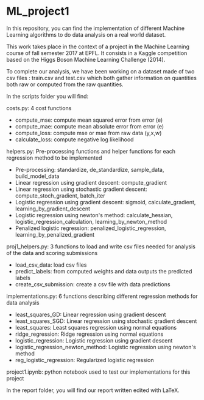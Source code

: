# ML_project1

In this repository, you can find the implementation of different Machine Learning algorithms to do data analysis on a real world dataset. 

This work takes place in the context of a project in the Machine Learning course of fall semester 2017 at EPFL. It consists in a Kaggle competition based on the Higgs Boson Machine Learning Challenge (2014).

To complete our analysis, we have been working on a dataset made of two csv files : train.csv and test.csv which both gather information on quantities both raw or computed from the raw quantities.

In the scripts folder you will find:

costs.py: 4 cost functions

- compute_mse: compute mean squared error from error (e)
- compute_mae: compute mean absolute error from error (e)
- compute_loss: compute mse or mae from raw data (y,x,w)
- calculate_loss: compute negative log likelihood

helpers.py: Pre-processing functions and helper functions for each regression method to be implemented

- Pre-processing: standardize, de_standardize, sample_data, build_model_data
- Linear regression using gradient descent: compute_gradient
- Linear regression using stochastic gradient descent: compute_stoch_gradient, batch_iter
- Logistic regression using gradient descent: sigmoid, calculate_gradient, learning_by_gradient_descent
- Logistic regression using newton's method: calculate_hessian, logistic_regression_calculation, learning_by_newton_method
- Penalized logistic regression: penalized_logistic_regression, learning_by_penalized_gradient

proj1_helpers.py: 3 functions to load and write csv files needed for analysis of the data and scoring submissions

- load_csv_data: load csv files 
- predict_labels: from computed weights and data outputs the predicted labels
- create_csv_submission: create a csv file with data predictions

implementations.py: 6 functions describing different regression methods for data analysis

- least_squares_GD: Linear regression using gradient descent
- least_squares_SGD: Linear regression using stochastic gradient descent
- least_squares: Least squares regression using normal equations
- ridge_regression: Ridge regression using normal equations
- logistic_regression: Logistic regression using gradient descent
- logistic_regression_newton_method: Logistic regression using newton's method
- reg_logistic_regression: Regularized logistic regression

project1.ipynb: python notebook used to test our implementations for this project

In the report folder, you will find our report written edited with LaTeX.



